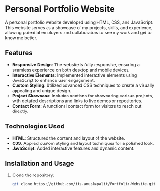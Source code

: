 # Personal Portfolio Website

A personal portfolio website developed using HTML, CSS, and JavaScript. This website serves as a showcase of my projects, skills, and experience, allowing potential employers and collaborators to see my work and get to know me better.

## Features

- **Responsive Design**: The website is fully responsive, ensuring a seamless experience on both desktop and mobile devices.
- **Interactive Elements**: Implemented interactive elements using JavaScript to enhance user engagement.
- **Custom Styling**: Utilized advanced CSS techniques to create a visually appealing and unique design.
- **Project Showcase**: Includes sections for showcasing various projects, with detailed descriptions and links to live demos or repositories.
- **Contact Form**: A functional contact form for visitors to reach out directly.

## Technologies Used

- **HTML**: Structured the content and layout of the website.
- **CSS**: Applied custom styling and layout techniques for a polished look.
- **JavaScript**: Added interactive features and dynamic content.

## Installation and Usage

1. Clone the repository:
   ```bash
   git clone https://github.com/its-anuskapalit/Portfolio-Website.git
